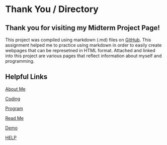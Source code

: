 # Thank You / Directory
## Thank you for visiting my Midterm Project Page! 

This project was compiled using markdown (.md) files on [GitHub](www.github.com). This assignment helped me to practice using markdown in order to easily create webpages that can be represetned in HTML format.
Attached and linked into this project are various pages that reflect information about myself and programming. 

## Helpful Links

[About Me](https://github.com/seanmoserr/midtermProject/blob/main/aboutMe.md)

[Coding](https://github.com/seanmoserr/midtermProject/blob/main/favoriteCoding.md)

[Program](https://github.com/seanmoserr/midtermProject/blob/main/Program.cs)

[Read Me](https://github.com/seanmoserr/midtermProject/blob/main/README.md)

[Demo](https://github.com/seanmoserr/midtermProject/new/main/random.md)

[HELP](https://github.com/seanmoserr/midtermProject/edit/main/thankYou.md)

